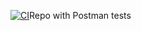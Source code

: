 [![CI](https://github.com/Anastasiya1805/gh-actions-postman/actions/workflows/blank.yml/badge.svg)](https://github.com/Anastasiya1805/gh-actions-postman/actions/workflows/blank.yml)Repo with Postman tests

